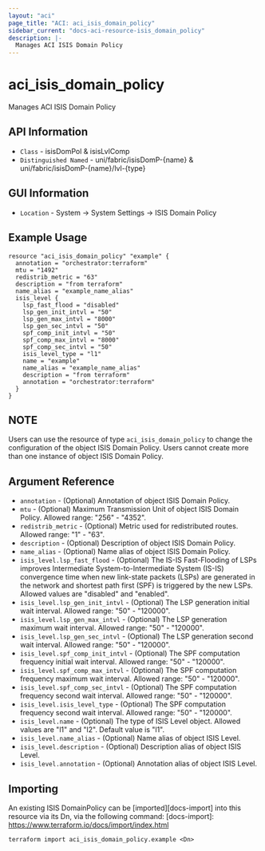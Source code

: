 ```yaml
---
layout: "aci"
page_title: "ACI: aci_isis_domain_policy"
sidebar_current: "docs-aci-resource-isis_domain_policy"
description: |-
  Manages ACI ISIS Domain Policy
---
```


# aci_isis_domain_policy #
Manages ACI ISIS Domain Policy

## API Information ##
* `Class` - isisDomPol & isisLvlComp
* `Distinguished Named` - uni/fabric/isisDomP-{name} & uni/fabric/isisDomP-{name}/lvl-{type}

## GUI Information ##
* `Location` - System -> System Settings -> ISIS Domain Policy


## Example Usage ##
```hcl
resource "aci_isis_domain_policy" "example" {
  annotation = "orchestrator:terraform"
  mtu = "1492"
  redistrib_metric = "63"
  description = "from terraform"
  name_alias = "example_name_alias"
  isis_level {
    lsp_fast_flood = "disabled"
    lsp_gen_init_intvl = "50"
    lsp_gen_max_intvl = "8000"
    lsp_gen_sec_intvl = "50"
    spf_comp_init_intvl = "50"
    spf_comp_max_intvl = "8000"
    spf_comp_sec_intvl = "50"
    isis_level_type = "l1"
    name = "example"
    name_alias = "example_name_alias"
    description = "from terraform"
    annotation = "orchestrator:terraform"
  }
}
```

## NOTE ##
Users can use the resource of type `aci_isis_domain_policy` to change the configuration of the object ISIS Domain Policy. Users cannot create more than one instance of object ISIS Domain Policy.

## Argument Reference ##
* `annotation` - (Optional) Annotation of object ISIS Domain Policy.
* `mtu` - (Optional) Maximum Transmission Unit of object ISIS Domain Policy. Allowed range: "256" - "4352".
* `redistrib_metric` - (Optional) Metric used for redistributed routes. Allowed range: "1" - "63".
* `description` - (Optional) Description of object ISIS Domain Policy.
* `name_alias` - (Optional) Name alias of object ISIS Domain Policy.
* `isis_level.lsp_fast_flood` - (Optional) The IS-IS Fast-Flooding of LSPs improves Intermediate System-to-Intermediate System (IS-IS) convergence time when new link-state packets (LSPs) are generated in the network and shortest path first (SPF) is triggered by the new LSPs. Allowed values are "disabled" and "enabled".
* `isis_level.lsp_gen_init_intvl` - (Optional) The LSP generation initial wait interval. Allowed range: "50" - "120000".
* `isis_level.lsp_gen_max_intvl` - (Optional) The LSP generation maximum wait interval. Allowed range: "50" - "120000".
* `isis_level.lsp_gen_sec_intvl` - (Optional) The LSP generation second wait interval. Allowed range: "50" - "120000".
* `isis_level.spf_comp_init_intvl` - (Optional) The SPF computation frequency initial wait interval.  Allowed range: "50" - "120000".
* `isis_level.spf_comp_max_intvl` - (Optional) The SPF computation frequency maximum wait interval.  Allowed range: "50" - "120000".
* `isis_level.spf_comp_sec_intvl` - (Optional) The SPF computation frequency second wait interval. Allowed range: "50" - "120000".
* `isis_level.isis_level_type` - (Optional) The SPF computation frequency second wait interval. Allowed range: "50" - "120000".
* `isis_level.name` - (Optional) The type of ISIS Level object. Allowed values are "l1" and "l2". Default value is "l1".
* `isis_level.name_alias` - (Optional) Name alias of object ISIS Level.
* `isis_level.description` - (Optional) Description alias of object ISIS Level.
* `isis_level.annotation` - (Optional) Annotation alias of object ISIS Level.


## Importing ##
An existing ISIS DomainPolicy can be [imported][docs-import] into this resource via its Dn, via the following command:
[docs-import]: https://www.terraform.io/docs/import/index.html


```
terraform import aci_isis_domain_policy.example <Dn>
```
